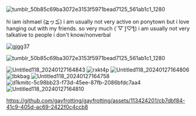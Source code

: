 ![tumblr_50b85c69ba3072e3153f5971bead7125_561ab1c1_1280](https://github.com/gayfrotting/gayfrotting/assets/113424201/50f33d19-5390-4083-934a-e9c1ecf0f77a)

hi iam ishmael (≧ヮ≦) i am usually not very active on ponytown but i love hanging out with my friends. so very much (´▽`ʃ♡ƪ)
i am usually not very talkative to people i don't know/nonverbal


![gjgg37](https://github.com/gayfrotting/gayfrotting/assets/113424201/d9e9c271-0263-42d4-8fb9-90634024c6cc)


![tumblr_50b85c69ba3072e3153f5971bead7125_561ab1c1_1280](https://github.com/gayfrotting/gayfrotting/assets/113424201/50f33d19-5390-4083-934a-e9c1ecf0f77a)

![Untitled118_20240127164843](https://github.com/gayfrotting/gayfrotting/assets/113424201/80feb291-3ffc-49d3-aa56-ffe186e1bcee) ![rxkt4p](https://github.com/gayfrotting/gayfrotting/assets/113424201/855b54f5-d4fe-40ba-885d-8e66cc71565f) ![Untitled118_20240127164806](https://github.com/gayfrotting/gayfrotting/assets/113424201/d81be07a-de63-454f-a91f-3e42e97eb4c1) ![tbkbag](https://github.com/gayfrotting/gayfrotting/assets/113424201/aea73ce6-01c3-43d2-857a-9103b1f376ea) ![Untitled118_20240127164758](https://github.com/gayfrotting/gayfrotting/assets/113424201/13c920e0-b7c1-4c69-a57f-3f76d8e7928f) ![d1kmitc-5c98bb23-f73d-45ee-87fb-2086bfdc7aa4](https://github.com/gayfrotting/gayfrotting/assets/113424201/e6b6c204-e0fb-4522-a436-ac5ab37407bc) ![Untitled118_20240127164810](https://github.com/gayfrotting/gayfrotting/assets/113424201/ebdb55c1-b336-4004-9da8-4557cbdf5f5f)


https://github.com/gayfrotting/gayfrotting/assets/113424201/cb7dbf84-41c9-405d-ac69-2422f0c4ccb8



